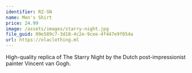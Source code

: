 ```yaml
---
identifier: RZ-SN
name: Men's Shirt
price: 24.99
image: /assets/images/starry-night.jpg
file_guid: 09e589c7-3d18-4c2e-9cee-4f447e9f054a
url: https://olaclothing.ml
---
```

High-quality replica of The Starry Night by the Dutch post-impressionist painter Vincent van Gogh.
